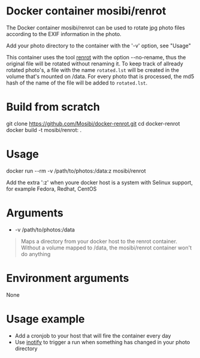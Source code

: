 Docker container mosibi/renrot
=========
The Docker container mosibi/renrot can be used to rotate jpg photo files
according to the EXIF information in the photo.

Add your photo directory to the container with the '-v' option, see "Usage"

This container uses the tool [renrot](https://puszcza.gnu.org.ua/projects/renrot) with
the option --no-rename, thus the original file will be rotated without renaming it.
To keep track of allready rotated photo's, a file with the name `rotated.lst` will be
created in the volume that's mounted on /data. For every photo that is processed, the
md5 hash of the name of the file will be added to `rotated.lst`.

Build from scratch
======
git clone https://github.com/Mosibi/docker-renrot.git
cd docker-renrot
docker build -t mosibi/renrot:<yourtag> .

Usage
======
docker run --rm -v /path/to/photos:/data:z  mosibi/renrot

Add the extra ':z' when youre docker host is a system with Selinux support, for
example Fedora, Redhat, CentOS

Arguments
======
* -v /path/to/photos:/data

> Maps a directory from your docker host to the renrot container. Without a
> volume mapped to /data, the mosibi/renrot container won't do anything

Environment arguments
======
None

Usage example
======
* Add a cronjob to your host that will fire the container every day
* Use [inotify](https://en.wikipedia.org/wiki/Inotify) to trigger a run when something has changed in your photo directory